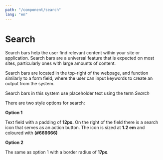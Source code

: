 ```yaml
---
path: "/component/search"
lang: "en"
---
```

# Search

Search bars help the user find relevant content within your site or application. Search bars are a universal feature that is expected on most sites, particularly ones with large amounts of content.

Search bars are located in the top-right of the webpage, and function similarly to a form field, where the user can input keywords to create an output from the system.

Search bars in this system use placeholder text using the term _Search_

There are two style options for search:

**Option 1**



Text field with a padding of **12px.** On the right of the field there is a search icon that serves as an action button. The icon is sized at **1.2 em** and coloured with **\(\#666666\)**

**Option 2**



The same as option 1 with a border radius of **17px**. 





